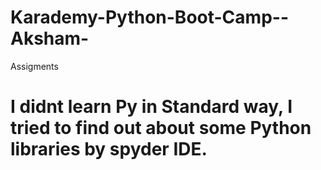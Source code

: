 # Karademy-Python-Boot-Camp--Aksham-
Assigments
# I didnt learn Py in Standard way, I tried to find out about some Python libraries by spyder IDE. 
